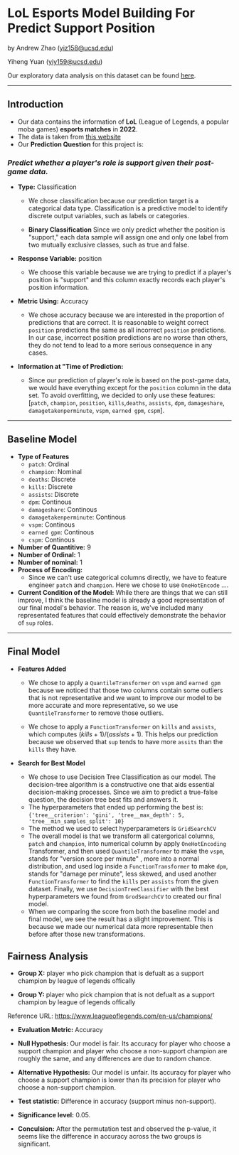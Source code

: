 # LoL Esports Model Building For Predict Support Position
by Andrew Zhao (yiz158@ucsd.edu)

Yiheng Yuan (yiy159@ucsd.edu)

Our exploratory data analysis on this dataset can be found [here](https://asdacdsfca.github.io/LOL_Esports_Analysis/).
___
## Introduction
- Our data contains the information of **LoL** (League of Legends, a popular moba games) **esports matches** in **2022**.
- The data is taken from [this website](https://oracleselixir.com/tools/downloads)
- Our **Prediction Question** for this project is:

### *Predict whether a player's role is support given their post-game data.* 

- **Type:** Classification
    - We chose classification because our prediction target is a categorical data type. Classification is a predictive model to identify discrete output variables, such as labels or categories.

    - **Binary Classification**
    Since we only predict whether the position is "support," each data sample will assign one and only one label from two mutually exclusive classes, such as true and false.

- **Response Variable:** position
    - We choose this variable because we are trying to predict if a player's position is "support" and this column exactly records each player's position information.

- **Metric Using:** Accuracy
    - We chose accuracy because we are interested in the proportion of predictions that are correct. It is reasonable to weight correct `position` predictions the same as all incorrect `position` predictions. In our case, incorrect position predictions are no worse than others, they do not tend to lead to a more serious consequence in any cases. 

- **Information at "Time of Prediction:**
    - Since our prediction of player's role is based on the post-game data, we would have everything except for the `position` column in the data set. To avoid overfitting, we decided to only use these features: [`patch`, `champion`, `position`, `kills`,`deaths`, `assists`, `dpm`, `damageshare`, `damagetakenperminute`, `vspm`, `earned gpm`, `cspm`].

___
## Baseline Model
- **Type of Features**
    - `patch`: Ordinal
    - `champion`: Nominal
    - `deaths`: Discrete
    - `kills`: Discrete
    - `assists`: Discrete
    - `dpm`: Continous
    - `damageshare`: Continous
    - `damagetakenperminute`: Continous
    - `vspm`: Continous
    - `earned gpm`: Continous
    - `cspm`: Continous
- **Number of Quantitive:** 9
- **Number of Ordinal:** 1
- **Number of nominal:** 1
- **Process of Encoding:**
    - Since we can't use categorical columns directly, we have to feature engineer `patch` and `champion`. Here we chose to use `OneHotEncode` ....
- **Current Condition of the Model:** While there are things that we can still improve, I think the baseline model is already a good representation of our final model's behavior. The reason is, we've included many representated features that could effectively demonstrate the behavior of `sup` roles. 

---
## Final Model
- **Features Added**
    - We chose to apply a `QuantileTransformer` on `vspm` and `earned gpm` because we noticed that those two columns contain some outliers that is not representative and we want to improve our model to be more accurate and more representative, so we use `QuantileTransformer` to remove those outliers.

    - We chose to apply a `FunctionTransformer` on `kills` and `assists`, which computes $(kills+1)/(assists+1)$. This helps our prediction because we observed that `sup` tends to have more `assits` than the `kills` they have. 

- **Search for Best Model**
    - We chose to use Decision Tree Classification as our model. The decision-tree algorithm is a constructive one that aids essential decision-making processes. Since we aim to predict a true-false question, the decision tree best fits and answers it.
    - The hyperparameters that ended up performing the best is: `{'tree__criterion': 'gini', 'tree__max_depth': 5, 'tree__min_samples_split': 10}`
    - The method we used to select hyperparameters is `GridSearchCV`
    - The overall model is that we transform all catergorical columns, `patch` and `champion`, into numerical column by apply `OneHotEncoding` Transformer, and then used `QuantileTransformer` to make the `vspm`, stands for "version score per minute" , more into a normal distribution, and used log inside a `FunctionTransformer` to make `dpm`, stands for "damage per minute", less skewed, and used another `FunctionTransformer` to find the `kills` per `assists` from the given dataset. Finally, we use `DecisionTreeClassifier` with the best hyperparameters we found from `GrodSearchCV` to created our final model.
    - When we comparing the score from both the baseline model and final model, we see the result has a slight improvement. This is because we made our numerical data more representable then before after those new transformations.

## Fairness Analysis

- **Group X:** player who pick champion that is defualt as a support champion by league of legends offically

- **Group Y:** player who pick champion that is not defualt as a support champion by league of legends offically

Reference URL: https://www.leagueoflegends.com/en-us/champions/

- **Evaluation Metric:** Accuracy

- **Null Hypothesis:** Our model is fair. Its accuracy for player who choose a support champion and player who choose a non-support champion are roughly the same, and any differences are due to random chance.

- **Alternative Hypothesis:** Our model is unfair. Its accuracy for player who choose a support champion is lower than its precision for player who choose a non-support champion.

- **Test statistic:** Difference in accuracy (support minus non-support).

- **Significance level:** 0.05.

- **Conculsion:** After the permutation test and observed the p-value, it seems like the difference in accuracy across the two groups is significant.